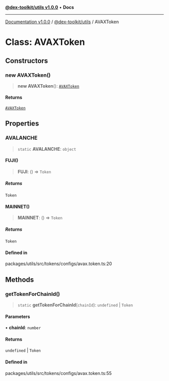 [**@dex-toolkit/utils v1.0.0**](../README.md) • **Docs**

***

[Documentation v1.0.0](../../../packages.md) / [@dex-toolkit/utils](../README.md) / AVAXToken

# Class: AVAXToken

## Constructors

### new AVAXToken()

> **new AVAXToken**(): [`AVAXToken`](AVAXToken.md)

#### Returns

[`AVAXToken`](AVAXToken.md)

## Properties

### AVALANCHE

> `static` **AVALANCHE**: `object`

#### FUJI()

> **FUJI**: () => `Token`

##### Returns

`Token`

#### MAINNET()

> **MAINNET**: () => `Token`

##### Returns

`Token`

#### Defined in

packages/utils/src/tokens/configs/avax.token.ts:20

## Methods

### getTokenForChainId()

> `static` **getTokenForChainId**(`chainId`): `undefined` \| `Token`

#### Parameters

• **chainId**: `number`

#### Returns

`undefined` \| `Token`

#### Defined in

packages/utils/src/tokens/configs/avax.token.ts:55
